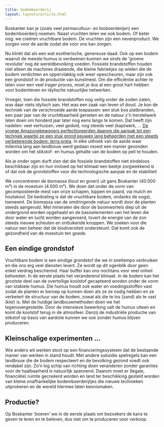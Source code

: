 ```yaml
---
title: bodemboerderij
layout: layouts/article.html
---
```


Boskanter kan je (zoals veel permacultuur- en bioboerderijen) een bodemboerderij noemen. Naast vruchten telen we ook bodem. Of beter nog: we creëren vruchtbare bodem.   De vruchten zijn een nevenproduct. We zorgen voor de aarde zodat die voor ons kan zorgen. 

Nu klinkt dat als een wat esotherische, genereuse daad. Ook op een bodem waaruit de meeste humus is verdwenen kunnen we sinds de 'groene revolutie' nog de wereldbevolking voeden. Fossiele brandstoffen houden niet alleen de machines draaiende, die kleine fabriekjes op wielen die de bodem verdichten en oppervlakkig ook weer opescheuren, maar zijn ook een grondstof in de productie van kunstmest. Om die efficiëntie achter te laten voor een veel trager proces, moet je dus al een groot hart hebben voor bodemleven en idylische natuurlijke netwerken. 

Vroeger, toen die fossiele brandstoffen nog veilig onder de zoden zaten, was daar niets idylisch aan. Het was een zaak van leven of dood. Je kon de techniek van de verschroeide aarde toepassen: een stuk bos platbranden, een paar jaar van de vruchtbaarheid genieten en de natuur z'n herstelwerk laten doen om honderd jaar later nog eens langs te komen. Dat heeft zijn nadelen: veel verhuizen, veel geduld, nog steeds veel (kap)werk, ... [De vroege Amazonebewoners perfectioneerden daarom die aanpak tot een techniek waarbij ze een stuk grond eeuwen lang beheerden met een steeds verbeterende bodem: terra preta](https://en.wikipedia.org/wiki/Terra_preta). In elke uithoek van de aarde waar milennia lang aan landbouw werd gedaan moest een manier gevonden worden om het stikstof- en humus gehalte van de bodem op peil te houden.

Als je onder ogen durft zien dat die fossiele brandstoffen niet eindeloos beschikbaar zijn en hun invloed op het klimaat een beetje zorgwekkend is of dat ook de grondstoffen voor die technologische aanpak en de stabiliteit 

We concentreren de biomassa (hout en groen) uit gans Boskanter (40.000 m²) in de moestuin (4.000 m²). We doen dat onder de vorm van gecomposteerde mest van onze schapen, kippen en paard, via mulch en houtskool. De bedoeling is dat de vruchtbare bodem, ondanks de oogst, toeneemt. De biomassa van de omdringende natuur wordt door de planten steeds aangevuld. Met mineralen die door de boomwortels diep uit de ondergrond worden opgehaald en de basiselementen van het leven die door water en lucht worden aangevoerd, tovert de energie van de zon steeds nieuwe scheuten en ontluikende knoppen. We zoeken voor die natuur een beheer dat de biodiversiteit ondersteunt. Dat komt ook de gezondheid van de moestuin ten goede. 

## Een eindige grondstof

Vruchtbare bodem is een eindige grondstof die we in sneltempo verbruiken en die ons erg veel diensten levert. Ze wordt op dit ogenblik door geen enkel verdrag beschermd. Haar buffer kan ons nochtans voor veel onheil behoeden. In de eerste plaats het veranderend klimaat. In de bodem kan het grootste deel van de overtollige koolstof gecapteerd worden onder de vorm van stabiele humus. Die humus houdt ook water en voedingsstoffen vast zodat de planten er beroep op kunnen doen als ze ze nodig hebben en ze verbetert de structuur van de bodem, zowal als die te los (zand) als te vast (klei) is. Met de huidige landbouwmethoden doen we het tegenovergestelde. Door de intensieve bewerking valt de humus uiteen en komt de koolstof terug in de atmosfeer. Danzij de industriële productie van stikstof op basis van aardolie kunnen we ook zonder humus blijven produceren.

## Kleinschalige experimenten …

Wie anders wil werken stoot op een financieringssysteem dat de bestaande manier van werken in stand houdt. Met andere subsidie spelregels kan een landbouw die de bodem respecteert en de bevolking gezond voedt ook rendabel zijn. Zo’n log schip van richting doen veranderen zonder garanties voor de haalbaarheid is natuurlijk spannend. Daarom moet er (legale, financiële) ruimte gecreëerd worden en land ter beschikking gesteld worden van kleine onafhankelijke bodemboerderijtjes die nieuwe technieken uitproberen en de wereld hiermee laten kennismaken.
## Productie?
Op Boskanter ‘boeren’ we in de eerste plaats om bezoekers de kans te geven te leren en te beleven, dus niet om te produceren voor verkoop.
